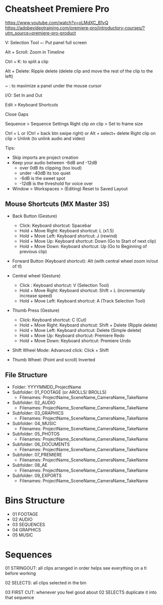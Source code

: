 # Cheatsheet Premiere Pro
https://www.youtube.com/watch?v=oLMdXC_B1vQ
https://adobevideotraining.com/premiere-pro/introductory-courses/?utm_source=premiere-pro-product

V: Selection Tool
~: Put panel full screen

Alt + Scroll: Zoom in Timeline

Ctrl + K: to split a clip

Alt + Delete: Ripple delete (delete clip and move the rest of the clip to the left)

~ : to maximize a panel under the mouse cursor

I/O: Set In and Out

Edit > Keyboard Shortcuts

Close Gaps

Sequence > Sequence Settings 
Right clip on clip > Set to frame size

Ctrl + L or (Ctrl + back btn swipe right) or Alt + select+ delete
Right clip on clip > Unlink (to unlink audio and video)

Tips:
- Skip imports are project creation
- Keep your audio between -6dB and -12dB 
  - over 0dB its clipping (too loud)
  - under -40dB its too quiet
  - -6dB is the sweet spot
  - -12dB is the threshold for voice over
- Window > Workspaces > (Editing) Reset to Saved Layout

## Mouse Shortcuts (MX Master 3S)
- Back Button (Gesture)
  - Click: Keyboard shortcut: Spacebar
  - Hold + Move Right: Keyboard shortcut: L (x1.5)
  - Hold + Move Left: Keyboard shortcut: J (rewind)
  - Hold + Move Up: Keyboard shortcut: Down (Go to Start of next clip)
  - Hold + Move Down: Keyboard shortcut: Up (Go to Beginning of previous clip)

- Forward Button (Keyboard shortcut): Alt (with central wheel zoom in/out of tl)

- Central wheel (Gesture)
  - Click : Keyboard shortcut: V (Selection Tool)
  - Hold + Move Right: Keyboard shortcut: Shift + L (incrementaly increase speed)
  - Hold + Move Left: Keyboard shortcut: A (Track Selection Tool)

- Thumb Press (Gesture)
  - Click: Keyboard shortcut: C (Cut)
  - Hold + Move Right: Keyboard shortcut: Shift + Delete (Ripple delete)
  - Hold + Move Left: Keyboard shortcut: Delete (Simple delete)
  - Hold + Move Up: Keyboard shortcut: Premiere Redo
  - Hold + Move Down: Keyboard shortcut: Premiere Undo

- Shift Wheel Mode: Advanced click: Click + Shift

- Thumb Wheel: (Point and scroll) Inverted

## File Structure

- Folder: YYYYMMDD_ProjectName
- Subfolder: 01_FOOTAGE (or AROLLS/ BROLLS)
  - Filenames: ProjectName_SceneName_CameraName_TakeName
- Subfolder: 02_AUDIO
  - Filenames: ProjectName_SceneName_CameraName_TakeName
- Subfolder: 03_GRAPHICS
  - Filenames: ProjectName_SceneName_CameraName_TakeName
- Subfolder: 04_MUSIC
  - Filenames: ProjectName_SceneName_CameraName_TakeName
- Subfolder: 05_PHOTOS
  - Filenames: ProjectName_SceneName_CameraName_TakeName
- Subfolder: 06_DOCUMENTS
  - Filenames: ProjectName_SceneName_CameraName_TakeName
- Subfolder: 07_PREMIERE
  - Filenames: ProjectName_SceneName_CameraName_TakeName
- Subfolder: 08_AE
  - Filenames: ProjectName_SceneName_CameraName_TakeName
- Subfolder: 09_EXPORTS
  - Filenames: ProjectName_SceneName_CameraName_TakeName

# Bins Structure
- 01 FOOTAGE
- 02 AUDIO
- 03 SEQUENCES
- 04 GRAPHICS
- 05 MUSIC

# Sequences 
01 STRINGOUT: all clips arranged in order helps see everything on a tl before working

02 SELECTS: all clips selected in the bin

03 FIRST CUT: whenever you feel good about 02 SELECTS duplicate it into that sequence